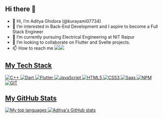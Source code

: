 ## Hi there 👋
- 👋 Hi, I’m Aditya Ghidora (@kurayami07734)
- 👀 I’m interested in Back-End Development and I aspire to become a Full Stack Engineer
- 🌱 I’m currently pursuing Electrical Engineering at NIT Raipur
- 💞️ I’m looking to collaborate on Flutter and Svelte projects.
- 📫 How to reach me
   <a href="https://www.linkedin.com/in/aditya-ghidora/"><img src="https://img.shields.io/badge/linkedin-%230077B5.svg?&style=for-the-badge&logo=linkedin&logoColor=white" /><a href="mailto:ghidoraee@gmail.com?subject=Came%20from%20Github"><img src="https://img.shields.io/badge/gmail-%23D14836.svg?&style=for-the-badge&logo=gmail&logoColor=white" />

 ## My Tech Stack
 ![C++](https://img.shields.io/badge/C%2B%2B-00599C?style=for-the-badge&logo=c%2B%2B&logoColor=white)
 ![Dart](https://img.shields.io/badge/Dart-0175C2?style=for-the-badge&logo=dart&logoColor=white)
 ![Flutter](https://img.shields.io/badge/Flutter-02569B?style=for-the-badge&logo=flutter&logoColor=white)
 ![JavaScript](https://img.shields.io/badge/JavaScript-F7DF1E?style=for-the-badge&logo=javascript&logoColor=black)
 ![HTML5](https://img.shields.io/badge/HTML5-E34F26?style=for-the-badge&logo=html5&logoColor=white)
 ![CSS3](https://img.shields.io/badge/CSS3-1572B6?style=for-the-badge&logo=css3&logoColor=white)
 ![Saas](https://img.shields.io/badge/Sass-CC6699?style=for-the-badge&logo=sass&logoColor=white)
 ![NPM](https://img.shields.io/badge/npm-CB3837?style=for-the-badge&logo=npm&logoColor=white)
 ![GIT](https://img.shields.io/badge/Git-F05032?style=for-the-badge&logo=git&logoColor=white)

 ## My GitHub Stats
![My top languages](https://github-readme-stats.vercel.app/api/top-langs/?username=kurayami07734)
![Aditya's GitHub stats](https://github-readme-stats.vercel.app/api?username=kurayami07734)
